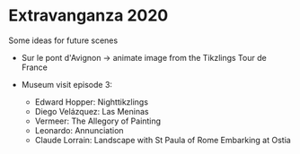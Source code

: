 # Extravanganza 2020

Some ideas for future scenes

- Sur le pont d'Avignon -> animate image from the Tikzlings Tour de France

- Museum visit episode 3: 
  - Edward Hopper: Nighttikzlings
  - Diego Velázquez: Las Meninas 
  - Vermeer: The Allegory of Painting
  - Leonardo: Annunciation
  - Claude Lorrain: Landscape with St Paula of Rome Embarking at Ostia
 
